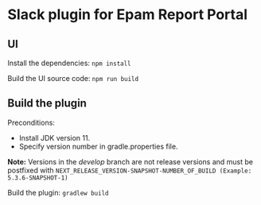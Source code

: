 # Slack plugin for Epam Report Portal

## UI

Install the dependencies: `npm install`

Build the UI source code: `npm run build`

## Build the plugin

Preconditions:
- Install JDK version 11.
- Specify version number in gradle.properties file.

**Note:** Versions in the _develop_ branch are not release versions and must be postfixed with `NEXT_RELEASE_VERSION-SNAPSHOT-NUMBER_OF_BUILD (Example: 5.3.6-SNAPSHOT-1)`

Build the plugin: `gradlew build`
